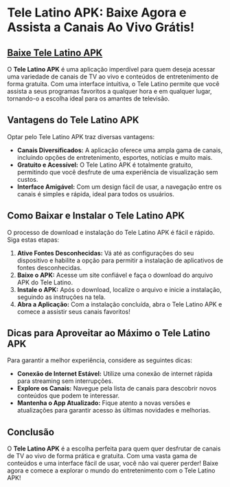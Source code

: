 # Tele Latino APK: Baixe Agora e Assista a Canais Ao Vivo Grátis!

## [Baixe Tele Latino APK](https://modmeme.com/pt/tele-latino/)

O **Tele Latino APK** é uma aplicação imperdível para quem deseja acessar uma variedade de canais de TV ao vivo e conteúdos de entretenimento de forma gratuita. Com uma interface intuitiva, o Tele Latino permite que você assista a seus programas favoritos a qualquer hora e em qualquer lugar, tornando-o a escolha ideal para os amantes de televisão.

## Vantagens do Tele Latino APK

Optar pelo Tele Latino APK traz diversas vantagens:

- **Canais Diversificados:** A aplicação oferece uma ampla gama de canais, incluindo opções de entretenimento, esportes, notícias e muito mais.
- **Gratuito e Acessível:** O Tele Latino APK é totalmente gratuito, permitindo que você desfrute de uma experiência de visualização sem custos.
- **Interface Amigável:** Com um design fácil de usar, a navegação entre os canais é simples e rápida, ideal para todos os usuários.

## Como Baixar e Instalar o Tele Latino APK

O processo de download e instalação do Tele Latino APK é fácil e rápido. Siga estas etapas:

1. **Ative Fontes Desconhecidas:** Vá até as configurações do seu dispositivo e habilite a opção para permitir a instalação de aplicativos de fontes desconhecidas.
2. **Baixe o APK:** Acesse um site confiável e faça o download do arquivo APK do Tele Latino.
3. **Instale o APK:** Após o download, localize o arquivo e inicie a instalação, seguindo as instruções na tela.
4. **Abra a Aplicação:** Com a instalação concluída, abra o Tele Latino APK e comece a assistir seus canais favoritos!

## Dicas para Aproveitar ao Máximo o Tele Latino APK

Para garantir a melhor experiência, considere as seguintes dicas:

- **Conexão de Internet Estável:** Utilize uma conexão de internet rápida para streaming sem interrupções.
- **Explore os Canais:** Navegue pela lista de canais para descobrir novos conteúdos que podem te interessar.
- **Mantenha o App Atualizado:** Fique atento a novas versões e atualizações para garantir acesso às últimas novidades e melhorias.

## Conclusão

O **Tele Latino APK** é a escolha perfeita para quem quer desfrutar de canais de TV ao vivo de forma prática e gratuita. Com uma vasta gama de conteúdos e uma interface fácil de usar, você não vai querer perder! Baixe agora e comece a explorar o mundo do entretenimento com o Tele Latino APK!
